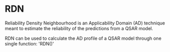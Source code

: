# RDN
Reliability Density Neighbourhood is an Applicability Domain (AD) technique meant to estimate the reliability of the predictions from a QSAR model.

RDN can be used to calculate the AD profile of a QSAR model through one single function: 'RDN()'

